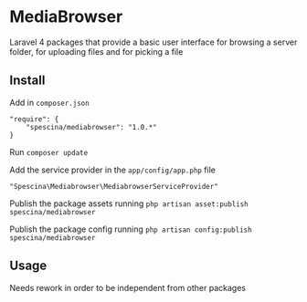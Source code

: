 # MediaBrowser  

Laravel 4 packages that provide a basic user interface for browsing a server folder, for uploading files and for picking a file

## Install  

Add in `composer.json`  
```
"require": {
    "spescina/mediabrowser": "1.0.*"
}
```

Run `composer update`  

Add the service provider in the `app/config/app.php` file  
```
"Spescina\Mediabrowser\MediabrowserServiceProvider"
```

Publish the package assets running `php artisan asset:publish spescina/mediabrowser`

Publish the package config running `php artisan config:publish spescina/mediabrowser`

## Usage

Needs rework in order to be independent from other packages
